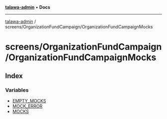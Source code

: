 [**talawa-admin**](../../../README.md) • **Docs**

***

[talawa-admin](../../../modules.md) / screens/OrganizationFundCampaign/OrganizationFundCampaignMocks

# screens/OrganizationFundCampaign/OrganizationFundCampaignMocks

## Index

### Variables

- [EMPTY\_MOCKS](variables/EMPTY_MOCKS.md)
- [MOCK\_ERROR](variables/MOCK_ERROR.md)
- [MOCKS](variables/MOCKS.md)
